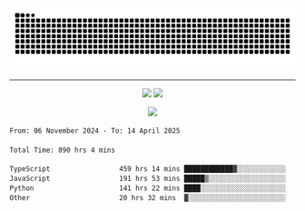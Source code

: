 <div align="center">
  <picture>
      <source
    media="(prefers-color-scheme: dark)"
      srcset="https://raw.githubusercontent.com/platane/snk/output/github-contribution-grid-snake-dark.svg"
      />
    <source
      media="(prefers-color-scheme: light)"
      srcset="https://raw.githubusercontent.com/xct007/xct007/output/github-contribution-grid-snake.svg"
      />
    <img
      alt="Snake"
      src="https://raw.githubusercontent.com/xct007/xct007/output/github-contribution-grid-snake.svg"
      />
  </picture>

</div>

___
<p align="center">
  <img src="https://readme-stats-blush-eta.vercel.app/api/top-langs/?username=xct007&layout=compact" />
  <img src="https://readme-stats-blush-eta.vercel.app/api?username=xct007&show_icons=true&theme=transparent&hide_title=true&include_all_commits=true" />
</p>

<p align="center">
  <img src="https://github-profile-trophy.vercel.app/?username=xct007&no-bg=true&rank=S,SS,SSS,A,AA,AAA,UNKNOWN,SECRET&row=3&title=-Followers,-Stars&margin-w=15&margin-h=15&column=2" />
</p>
<!--START_SECTION:waka-->

```txt
From: 06 November 2024 - To: 14 April 2025

Total Time: 890 hrs 4 mins

TypeScript                 459 hrs 14 mins ████████████▓░░░░░░░░░░░░   50.43 %
JavaScript                 191 hrs 53 mins █████▒░░░░░░░░░░░░░░░░░░░   21.07 %
Python                     141 hrs 22 mins ████░░░░░░░░░░░░░░░░░░░░░   15.53 %
Other                      20 hrs 32 mins  ▓░░░░░░░░░░░░░░░░░░░░░░░░   02.26 %
```

<!--END_SECTION:waka-->
